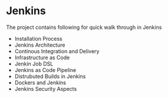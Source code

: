 # Jenkins

The project contains following for quick walk through in Jenkins

* Installation Process
* Jenkins Architecture
* Continous Integration and Delivery
* Infrastructure as Code
* Jenkin Job DSL
* Jenkins as Code Pipeline
* Distrubuted Builds in Jenkins
* Dockers and Jenkins 
* Jenkins Security Aspects 
